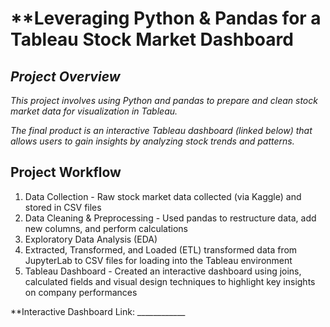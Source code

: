 # **Leveraging Python & Pandas for a Tableau Stock Market Dashboard  
  
## ***Project Overview***
*This project involves using Python and pandas to prepare and clean stock market data for visualization in Tableau.*  
  
*The final product is an interactive Tableau dashboard (linked below) that allows users to gain insights by analyzing stock trends and patterns.*  
  
## **Project Workflow**
1. Data Collection - Raw stock market data collected (via Kaggle) and stored in CSV files
2. Data Cleaning & Preprocessing - Used pandas to restructure data, add new columns, and perform calculations
3. Exploratory Data Analysis (EDA) 
4. Extracted, Transformed, and Loaded (ETL) transformed data from JupyterLab to CSV files for loading into the Tableau environment
5. Tableau Dashboard - Created an interactive dashboard using joins, calculated fields and visual design techniques to highlight key insights on company performances

**Interactive Dashboard Link: ____________
